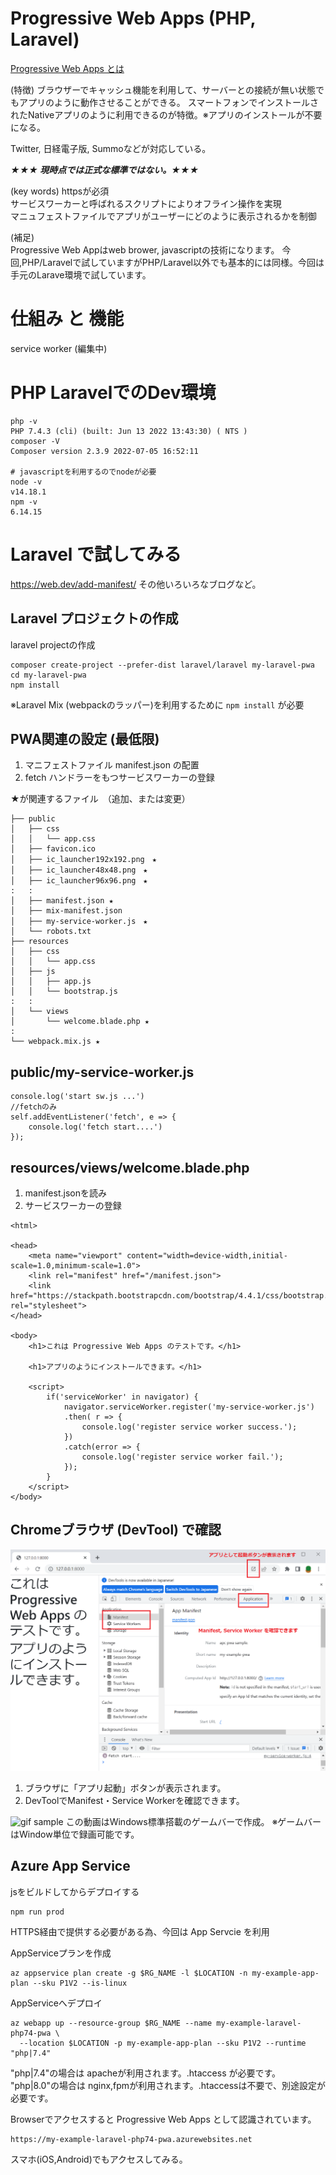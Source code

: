 # Progressive Web Apps (PHP, Laravel)

[Progressive Web Apps とは](https://developer.mozilla.org/ja/docs/Web/Progressive_web_apps)

(特徴)
ブラウザーでキャッシュ機能を利用して、サーバーとの接続が無い状態でもアプリのように動作させることができる。
スマートフォンでインストールされたNativeアプリのように利用できるのが特徴。※アプリのインストールが不要になる。

Twitter, 日経電子版, Summoなどが対応している。


***★★★ 現時点では正式な標準ではない。★★★***

(key words)
httpsが必須  
サービスワーカーと呼ばれるスクリプトによりオフライン操作を実現  
マニュフェストファイルでアプリがユーザーにどのように表示されるかを制御  

(補足)  
Progressive Web Appはweb brower, javascriptの技術になります。 今回,PHP/Laravelで試していますがPHP/Laravel以外でも基本的には同様。今回は手元のLarave環境で試しています。

# 仕組み と 機能
service worker
(編集中)

# PHP LaravelでのDev環境

```
php -v
PHP 7.4.3 (cli) (built: Jun 13 2022 13:43:30) ( NTS )
composer -V
Composer version 2.3.9 2022-07-05 16:52:11

# javascriptを利用するのでnodeが必要
node -v 
v14.18.1
npm -v
6.14.15
```

# Laravel で試してみる

https://web.dev/add-manifest/
その他いろいろなブログなど。

## Laravel プロジェクトの作成

laravel projectの作成
```
composer create-project --prefer-dist laravel/laravel my-laravel-pwa
cd my-laravel-pwa
npm install
```
※Laravel Mix (webpackのラッパー)を利用するために `npm install` が必要

## PWA関連の設定 (最低限)

1. マニフェストファイル manifest.json の配置
1. fetch ハンドラーをもつサービスワーカーの登録

★が関連するファイル　（追加、または変更）
```
├── public
│   ├── css
│   │   └── app.css
│   ├── favicon.ico
│   ├── ic_launcher192x192.png　★
│   ├── ic_launcher48x48.png　★
│   ├── ic_launcher96x96.png　★
:   :
│   ├── manifest.json ★
│   ├── mix-manifest.json
│   ├── my-service-worker.js　★
│   └── robots.txt
├── resources
│   ├── css
│   │   └── app.css
│   ├── js
│   │   ├── app.js
│   │   └── bootstrap.js
:   :
│   └── views
│       └── welcome.blade.php ★
:
└── webpack.mix.js ★
```

## public/my-service-worker.js
``` 
console.log('start sw.js ...')
//fetchのみ
self.addEventListener('fetch', e => {
    console.log('fetch start....')
});
```

## resources/views/welcome.blade.php 
1. manifest.jsonを読み
2. サービスワーカーの登録
```
<html>

<head>
    <meta name="viewport" content="width=device-width,initial-scale=1.0,minimum-scale=1.0">
    <link rel="manifest" href="/manifest.json">
    <link href="https://stackpath.bootstrapcdn.com/bootstrap/4.4.1/css/bootstrap.min.css" rel="stylesheet">
</head>

<body>
    <h1>これは Progressive Web Apps のテストです。</h1>

    <h1>アプリのようにインストールできます。</h1>

    <script>
        if('serviceWorker' in navigator) {
            navigator.serviceWorker.register('my-service-worker.js')
            .then( r => {
                console.log('register service worker success.');
            })
            .catch(error => {
                console.log('register service worker fail.');
            });
        }
    </script>
</body>
```

## Chromeブラウザ (DevTool) で確認

![image](chrome_devtool.PNG)

1. ブラウザに「アプリ起動」ボタンが表示されます。
1. DevToolでManifest・Service Workerを確認できます。

![gif sample](./sample_pwa.gif)
この動画はWindows標準搭載のゲームバーで作成。
※ゲームバーはWindow単位で録画可能です。

## Azure App Service

jsをビルドしてからデプロイする
```
npm run prod
```

HTTPS経由で提供する必要がある為、今回は App Servcie を利用

AppServiceプランを作成
```
az appservice plan create -g $RG_NAME -l $LOCATION -n my-example-app-plan --sku P1V2 --is-linux
```

AppServiceへデプロイ
```
az webapp up --resource-group $RG_NAME --name my-example-laravel-php74-pwa \
  --location $LOCATION -p my-example-app-plan --sku P1V2 --runtime "php|7.4"
```
"php|7.4"の場合は apacheが利用されます。.htaccess が必要です。  
"php|8.0"の場合は nginx,fpmが利用されます。.htaccessは不要で、別途設定が必要です。 

Browserでアクセスすると Progressive Web Apps として認識されています。
```
https://my-example-laravel-php74-pwa.azurewebsites.net
```

スマホ(iOS,Android)でもアクセスしてみる。